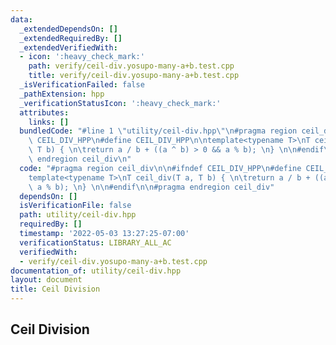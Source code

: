```yaml
---
data:
  _extendedDependsOn: []
  _extendedRequiredBy: []
  _extendedVerifiedWith:
  - icon: ':heavy_check_mark:'
    path: verify/ceil-div.yosupo-many-a+b.test.cpp
    title: verify/ceil-div.yosupo-many-a+b.test.cpp
  _isVerificationFailed: false
  _pathExtension: hpp
  _verificationStatusIcon: ':heavy_check_mark:'
  attributes:
    links: []
  bundledCode: "#line 1 \"utility/ceil-div.hpp\"\n#pragma region ceil_div\n\n#ifndef\
    \ CEIL_DIV_HPP\n#define CEIL_DIV_HPP\n\ntemplate<typename T>\nT ceil_div(T a,\
    \ T b) { \n\treturn a / b + ((a ^ b) > 0 && a % b); \n} \n\n#endif\n\n#pragma\
    \ endregion ceil_div\n"
  code: "#pragma region ceil_div\n\n#ifndef CEIL_DIV_HPP\n#define CEIL_DIV_HPP\n\n\
    template<typename T>\nT ceil_div(T a, T b) { \n\treturn a / b + ((a ^ b) > 0 &&\
    \ a % b); \n} \n\n#endif\n\n#pragma endregion ceil_div"
  dependsOn: []
  isVerificationFile: false
  path: utility/ceil-div.hpp
  requiredBy: []
  timestamp: '2022-05-03 13:27:25-07:00'
  verificationStatus: LIBRARY_ALL_AC
  verifiedWith:
  - verify/ceil-div.yosupo-many-a+b.test.cpp
documentation_of: utility/ceil-div.hpp
layout: document
title: Ceil Division
---
```


## Ceil Division